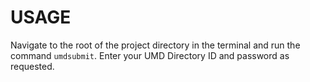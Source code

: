 # USAGE

Navigate to the root of the project directory in the terminal and run the command `umdsubmit`. Enter your UMD Directory ID and password as requested.